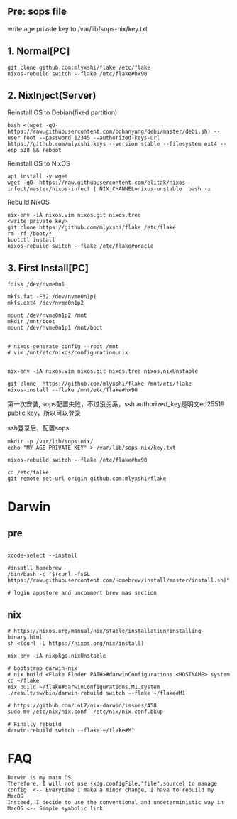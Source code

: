 ## Pre: sops file
write age private key to /var/lib/sops-nix/key.txt

## 1. Normal[PC]
```
git clone github.com:mlyxshi/flake /etc/flake
nixos-rebuild switch --flake /etc/flake#hx90
```

## 2. NixInject(Server)

Reinstall OS to Debian(fixed partition)
```
bash <(wget -qO- https://raw.githubusercontent.com/bohanyang/debi/master/debi.sh) --user root --password 12345 --authorized-keys-url https://github.com/mlyxshi.keys --version stable --filesystem ext4 --esp 538 && reboot
```

Reinstall OS to NixOS
```
apt install -y wget 
wget -qO- https://raw.githubusercontent.com/elitak/nixos-infect/master/nixos-infect | NIX_CHANNEL=nixos-unstable  bash -x
```

Rebuild NixOS
```
nix-env -iA nixos.vim nixos.git nixos.tree
<write private key>
git clone https://github.com/mlyxshi/flake /etc/flake
rm -rf /boot/*
bootctl install
nixos-rebuild switch --flake /etc/flake#oracle
```

## 3. First Install[PC]
```
fdisk /dev/nvme0n1

mkfs.fat -F32 /dev/nvme0n1p1
mkfs.ext4 /dev/nvme0n1p2

mount /dev/nvme0n1p2 /mnt
mkdir /mnt/boot
mount /dev/nvme0n1p1 /mnt/boot

 
# nixos-generate-config --root /mnt
# vim /mnt/etc/nixos/configuration.nix 


nix-env -iA nixos.vim nixos.git nixos.tree nixos.nixUnstable

git clone  https://github.com/mlyxshi/flake /mnt/etc/flake 
nixos-install --flake /mnt/etc/flake#hx90
```

第一次安装, sops配置失败，不过没关系，ssh authorized_key是明文ed25519 public key，所以可以登录

ssh登录后，配置sops

```
mkdir -p /var/lib/sops-nix/
echo "MY AGE PRIVATE KEY" > /var/lib/sops-nix/key.txt
```

```
nixos-rebuild switch --flake /etc/flake#hx90

cd /etc/falke
git remote set-url origin github.com:mlyxshi/flake
```


# Darwin
## pre
```

xcode-select --install

#insatll homebrew
/bin/bash -c "$(curl -fsSL https://raw.githubusercontent.com/Homebrew/install/master/install.sh)"

# login appstore and uncomment brew mas section
```

## nix
```
# https://nixos.org/manual/nix/stable/installation/installing-binary.html
sh <(curl -L https://nixos.org/nix/install)

nix-env -iA nixpkgs.nixUnstable

# bootstrap darwin-nix
# nix build <Flake Floder PATH>#darwinConfigurations.<HOSTNAME>.system
cd ~/flake
nix build ~/flake#darwinConfigurations.M1.system
./result/sw/bin/darwin-rebuild switch --flake ~/flake#M1

# https://github.com/LnL7/nix-darwin/issues/458
sudo mv /etc/nix/nix.conf  /etc/nix/nix.conf.bkup 

# Finally rebuild
darwin-rebuild switch --flake ~/flake#M1
```


# FAQ
```
Darwin is my main OS. 
Therefore, I will not use {xdg.configFile."file".source} to manage config  <-- Everytime I make a minor change, I have to rebuild my MacOS
Insteed, I decide to use the conventional and undeterministic way in MacOS <-- Simple symbolic link
```

